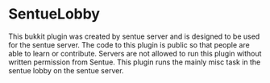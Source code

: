 SentueLobby
===========

This bukkit plugin was created by sentue server and is designed to be used for the sentue server. The code to this plugin is public so that people are able to learn or contribute.
Servers are not allowed to run this plugin without written permission from Sentue.
This plugin runs the mainly misc task in the sentue lobby on the sentue server.
